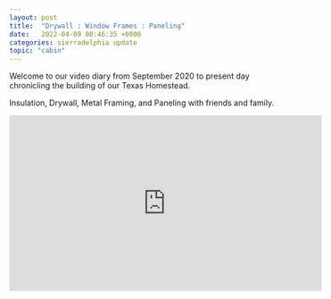 ```yaml
---
layout: post
title:  "Drywall : Window Frames : Paneling"
date:   2022-04-09 00:46:35 +0000
categories: sierradelphia update
topic: "cabin"
---
```

Welcome to our video diary from September 2020 to present day chronicling the building of our Texas Homestead.

Insulation, Drywall, Metal Framing, and Paneling with friends and family.
<iframe width="560" height="315" src="https://www.youtube.com/embed/xDx9tY7z9GY" title="YouTube video player" frameborder="0" allow="accelerometer; autoplay; clipboard-write; encrypted-media; gyroscope; picture-in-picture" allowfullscreen></iframe>